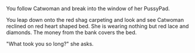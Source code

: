 You follow Catwoman and break into the window of her PussyPad.

You leap down onto the red shag carpeting and look and see Catwoman reclined on red heart shaped bed.
She is wearing nothing but red lace and diamonds. The money from the bank covers the bed.

"What took you so long?" she asks.

